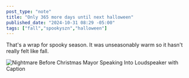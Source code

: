 ```yaml
---
post_type: "note" 
title: "Only 365 more days until next halloween"
published_date: "2024-10-31 08:29 -05:00"
tags: ["fall","spookyszn","halloween"]
---
```


That's a wrap for spooky season. It was unseasonably warm so it hasn't really felt like fall.

![Nightmare Before Christmas Mayor Speaking Into Loudspeaker with Caption](http://cdn.lqdev.tech/files/images/365-days-nightmare-before-christmas.jpg)